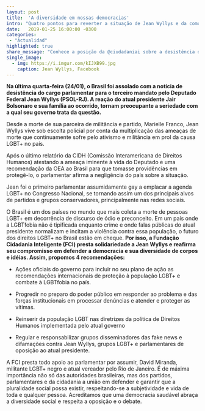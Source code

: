 ```yaml
---
layout: post
title:  'A diversidade em nossas democracias'
intro: "Quatro pontos para reverter a situação de Jean Wyllys e da comunidade LGBT+ no Brasil."
date:   2019-01-25 16:00:00 -0300
categories:
 - "Actualidad"
highlighted: true
share_message: "Conhece a posição da @ciudadaniai sobre a desistência do deputado LGBT+, Jean Wyllys"
single_image:
  - img: https://i.imgur.com/kIJXB99.jpg
    caption: Jean Wyllys, Facebook
---
```

**Na última quarta-feira (24/01), o Brasil foi assolado com a notícia de desistência do cargo parlamentar para o terceiro mandato pelo Deputado Federal Jean Wyllys (PSOL-RJ). A reação do atual presidente Jair Bolsonaro e sua família ao ocorrido, tornam preocupante a seriedade com a qual seu governo trata da questão.**

Desde a morte de sua parceira de militância e partido, Marielle Franco, Jean Wyllys vive sob escolta policial por conta da multiplicação das ameaças de morte que continuamente sofre pelo ativismo e militância em prol da causa LGBT+ no país.

Após o último relatório da CIDH (Comissão Interamericana de Direitos Humanos) atestando a ameaça iminente à vida do Deputado e uma recomendação da OEA ao Brasil para que tomasse providências em protegê-lo, o parlamentar afirma a negligência do país sobre a situação. 

Jean foi o primeiro parlamentar assumidamente gay a emplacar a agenda LGBT+ no Congresso Nacional, se tornando assim um dos principais alvos de partidos e grupos conservadores, principalmente nas redes sociais.

O Brasil é um dos países no mundo que mais coleta a morte de pessoas LGBT+ em decorrência de discurso de ódio e preconceito. Em um país onde a LGBTfobia não é tipificada enquanto crime e onde falas públicas do atual presidente normalizam e incitam a violência contra essa população, o futuro dos direitos LGBT+ no Brasil estão em cheque. **Por isso, a Fundação Cidadania Inteligente (FCI) presta solidariedade a Jean Wyllys e reafirma seu compromisso em defender a democracia e sua diversidade de corpos e idéias. Assim, propomos 4 recomendações:**
	
* Ações oficiais do governo para incluir no seu plano de ação as recomendações internacionais de proteção à população LGBT+ e combate à LGBTfobia no país.

* Progredir no preparo do poder público em responder ao problema e das forças institucionais em processar denúncias e atender e proteger as vítimas.

* Reinserir da população LGBT nas diretrizes da política de Direitos Humanos implementada pelo atual governo

* Regular e responsabilizar grupos disseminadores das fake news e difamações contra Jean Wyllys, grupos LGBT+ e parlamentares de oposição ao atual presidente. 

A FCI presta todo apoio ao parlamentar por assumir, David Miranda, militante LGBT+ negro e atual vereador pelo Rio de Janeiro. É de máxima importância não só das autoridades brasileiras, mas dos partidos, parlamentares e da cidadania a união em defender e garantir que a pluralidade social possa existir, respeitando-se a subjetividade e vida de toda e qualquer pessoa. Acreditamos que uma democracia saudável abraça a diversidade social e respeita a oposição e o debate.
